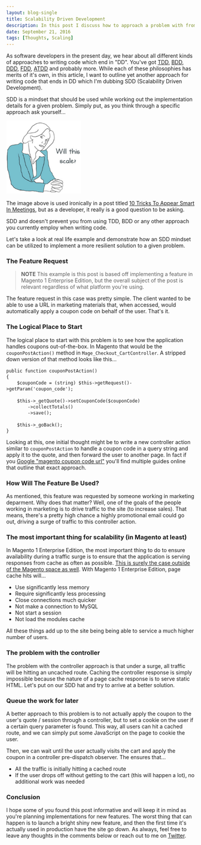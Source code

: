 ```yaml
---
layout: blog-single
title: Scalability Driven Development
description: In this post I discuss how to approach a problem with from an SDD (Scalability Driven Development) mindset.
date: September 21, 2016
tags: [Thoughts, Scaling]
---
```


As software developers in the present day, we hear about all different kinds of approaches to writing code which end in "DD". You've got [TDD](https://en.wikipedia.org/wiki/Test-driven_development), [BDD](https://en.wikipedia.org/wiki/Behavior-driven_development), [DDD](https://en.wikipedia.org/wiki/Domain-driven_design), [FDD](https://en.wikipedia.org/wiki/Feature-driven_development), [ATDD](https://en.wikipedia.org/wiki/Acceptance_test%E2%80%93driven_development) and probably more. While each of these philosophies has merits of it's own, in this article, I want to outline yet another approach for writing code that ends in DD which I'm dubbing SDD (Scalability Driven Development).

SDD is a mindset that should be used while working out the implementation details for a given problem. Simply put, as you think through a specific approach ask yourself...

![Image of lady sitting in meeting asking "Will this scale?"](/img/blog/sdd/will-this-scale.png)

The image above is used ironically in a post titled [10 Tricks To Appear Smart In Meetings](http://thecooperreview.com/10-tricks-appear-smart-meetings/), but as a developer, it really is a good question to be asking.

SDD and doesn't prevent you from using TDD, BDD or any other approach you currently employ when writing code.

Let's take a look at real life example and demonstrate how an SDD mindset can be utilized to implement a more resilient solution to a given problem.

<!-- excerpt_separator -->

### The Feature Request

> **NOTE** This example is this post is based off implementing a feature in Magento 1 Enterprise Edition, but the overall subject of the post is relevant regardless of what platform you're using.

The feature request in this case was pretty simple. The client wanted to be able to use a URL in marketing materials that, when accessed, would automatically apply a coupon code on behalf of the user. That's it.

### The Logical Place to Start

The logical place to start with this problem is to see how the application handles coupons out-of-the-box. In Magento that would be the `couponPostAction()` method in `Mage_Checkout_CartController`. A stripped down version of that method looks like this...

```php?start_inline=1
public function couponPostAction()
{
    $couponCode = (string) $this->getRequest()->getParam('coupon_code');

    $this->_getQuote()->setCouponCode($couponCode)
        ->collectTotals()
        ->save();

    $this->_goBack();
}
```

Looking at this, one initial thought might be to write a new controller action similar to `couponPostAction` to handle a coupon code in a query string and apply it to the quote, and then forward the user to another page. In fact if you [Google "magento coupon code url"](https://www.google.com/#q=magento+coupon+code+url) you'll find multiple guides online that outline that exact approach.

### How Will The Feature Be Used?

As mentioned, this feature was requested by someone working in marketing deparment. Why does that matter? Well, one of the goals of the people working in marketing is to drive traffic to the site (to increase sales). That means,  there's a pretty high chance a highly promotional email could go out, driving a surge of traffic to this controller action.

### The most important thing for scalability (in Magento at least)

In Magento 1 Enterprise Edition, the most important thing to do to ensure availability during a traffic surge is to ensure that the application is serving responses from cache as often as possible. [This is surely the case outside of the Magento space as well](http://highscalability.com/blog/2011/2/28/a-practical-guide-to-varnish-why-varnish-matters.html). With Magento 1 Enterprise Edition, page cache hits will...

- Use significantly less memory
- Require significantly less processing
- Close connections much quicker
- Not make a connection to MySQL
- Not start a session
- Not load the modules cache

All these things add up to the site being being able to service a much higher number of users.

### The problem with the controller

The problem with the controller approach is that under a surge, all traffic will be hitting an uncached route. Caching the controller response is simply impossible because the nature of a page cache response is to serve static HTML. Let's put on our SDD hat and try to arrive at a better solution.

### Queue the work for later

A better approach to this problem is to not actually apply the coupon to the user's quote / session through a controller, but to set a cookie on the user if a certain query parameter is found. This way, all users can hit a cached route, and we can simply put some JavaScript on the page to cookie the user. 

Then, we can wait until the user actually visits the cart and apply the coupon in a controller pre-dispatch observer. The ensures that...

- All the traffic is initially hitting a cached route
- If the user drops off without getting to the cart (this will happen a lot), no additional work was needed

### Conclusion

I hope some of you found this post informative and will keep it in mind as you're planning implementations for new features. The worst thing that can happen is to launch a bright shiny new feature, and then the first time it's actually used in production have the site go down. As always, feel free to leave any thoughts in the comments below or reach out to me on [Twitter](http://twitter.com/maxpchadwick).
